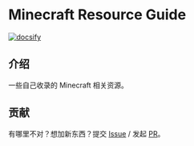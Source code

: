 # Minecraft Resource Guide

[![docsify](https://img.shields.io/static/v1?label=docsify&message=%E5%9C%A8%E7%BA%BF%E6%B5%8F%E8%A7%88&color=brightgreen&style=flat-square)](https://lyaiya.github.io/Minecraft-Resource-Guide/)

## 介绍

一些自己收录的 Minecraft 相关资源。

## 贡献

有哪里不对？想加新东西？提交 [Issue](https://github.com/Lyaiya/Minecraft-Resource-Guide/issues) / 发起 [PR](https://github.com/Lyaiya/Minecraft-Resource-Guide/pulls)。
